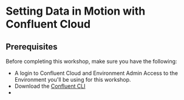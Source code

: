 # Setting Data in Motion with Confluent Cloud

## Prerequisites 

Before completing this workshop, make sure you have the following: 
- A login to Confluent Cloud and Environment Admin Access to the Environment you'll be using for this workshop.
- Download the [Confluent CLI](https://docs.confluent.io/confluent-cli/current/install.html)
- 
